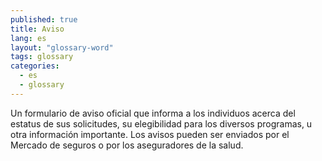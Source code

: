 ```yaml
---
published: true
title: Aviso
lang: es
layout: "glossary-word"
tags: glossary
categories:
  - es
  - glossary
---
```


Un formulario de aviso oficial que informa a los individuos acerca del estatus de sus solicitudes, su elegibilidad para los diversos programas, u otra información importante. Los avisos pueden ser enviados por el Mercado de seguros o por los aseguradores de la salud.
